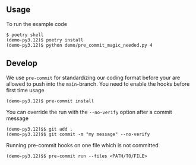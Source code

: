 ## Usage

To run the example code

    $ poetry shell
    (demo-py3.12)$ poetry install
    (demo-py3.12)$ python demo/pre_commit_magic_needed.py 4

## Develop

We use `pre-commit` for standardizing our coding format before your are allowed to push into the `main`-branch. You need to enable the hooks before first time usage

    (demo-py3.12)$ pre-commit install

You can override the run with the `--no-verify` option after a commit message

    (demo-py3.12)$$ git add .
    (demo-py3.12)$$ git commit -m "my message" --no-verify

Running pre-commit hooks on one file which is not committed

    (demo-py3.12)$$ pre-commit run --files <PATH/TO/FILE>
